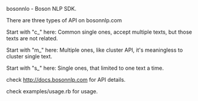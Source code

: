 bosonnlo - Boson NLP SDK.

There are three types of API on bosonnlp.com

Start with "c_" here: Common single ones, accept multiple texts, but those texts are not related.

Start with "m_" here: Multiple ones, like cluster API, it's meaningless to cluster single text.

Start with "s_" here: Single ones, that limited to one text a time.


check http://docs.bosonnlp.com for API details.

check examples/usage.rb for usage.
